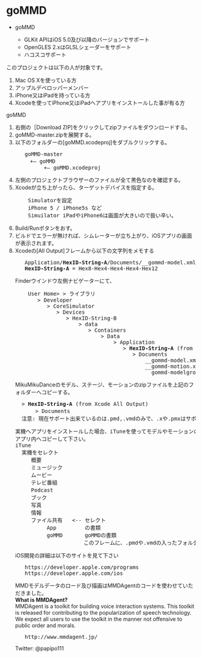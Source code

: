 # goMMD
<ul>
<li>goMMD</li>
    <ul>
    <li>GLKit APIはiOS 5.0及び以降のバージョンでサポート</li>
    <li>OpenGLES 2.xはGLSLシェーダーをサポート</li>
    <li>ハコスコサポート</li>
    </ul>
</ul>

<p>
このプロジェクトは以下の人が対象です。<br>
<ol>
<li>Mac OS Xを使っている方</li>
<li>アップルデベロッパーメンバー</li>
<li>iPhone又はiPadを持っている方</li>
<li>Xcodeを使ってiPhone又はiPadへアプリをインストールした事が有る方</li>
</ol>
<p>
goMMD<br>
<ol>
<li>右側の［Download ZIP]をクリックしてzipファイルをダウンロードする。</li>
<li>goMMD-master.zipを展開する。</li>
<li>以下のフォルダーの[goMMD.xcodeproj]をダブルクリックする。</li>
<pre>
   goMMD-master
　   +— goMMD
         +— goMMD.xcodeproj
</pre>
<li>左側のプロジェクトブラウザーのファイルが全て黒色なのを確認する。</li>
<li>Xcodeが立ち上がったら、ターゲットデバイスを指定する。</li>
<pre>
    Simulatorを設定
    iPhone 5 / iPhone5s など
    Simuilator iPadやiPhone6は画面が大きいので扱い辛い。
</pre>
<li>Build/Runボタンをおす。</li>
<li>ビルドでエラーが無ければ、シムレーターが立ち上がり、iOSアプリの画面が表示されます。</li>
<li>Xcodeの[All Output]フレームから以下の文字列をメモする</li>
<pre>
   Application/<b>HexID-String-A</b>/Documents/__gommd-model.xml]
   <b>HexID-String-A</b> = Hex8-Hex4-Hex4-Hex4-Hex12
</pre>

Finderウインドウ左側ナビゲーターにて、
<pre>
    User Home> > ライブラリ
       > Developer
          > CoreSimulator
             > Devices
                > HexID-String-B
                    > data
                       > Containers
                           > Data
                               > Application
                                  > <b>HexID-String-A</b> (from Xcode All Output)
                                     > Documents
                                         __gommd-model.xml
                                         __gommd-motion.xml
                                         __gommd-modelgroup.xml
</pre>
<p>
MikuMikuDanceのモデル、ステージ、モーションのzipファイルを上記のフォルダーへコピーする。
<pre>
  > <b>HexID-String-A</b> (from Xcode All Output)
　　   > Documents
  注意: 現在サポート出来ているのは.pmd,.vmdのみで、.xや.pmxはサポートされていません。
</pre>

<p>
<pre>
実機へアプリをインストールした場合、iTuneを使ってモデルやモーションの.zipファイルを
アプリ内へコピーして下さい。
iTune
  実機をセレクト
　　　概要
　　　ミュージック
　　　ムービー
　　　テレビ番組
　　　Podcast
　　　ブック
　　　写真
　　　情報
　　　ファイル共有   <-- セレクト
　　　　　　App         <App>の書類
　　　　　　goMMD       goMMDの書類
　　　　　　　　　　　　　このフレームに、.pmdや.vmdの入ったフォルダーの.zipをコピーする
</pre>
<p>
iOS開発の詳細は以下のサイトを見て下さい
<pre>
   https://developer.apple.com/programs
   https://developer.apple.com/ios
</pre>

<p>
MMDモデルデータのロード及び描画はMMDAgentのコードを使わせていただきました。<br>
<b>What is MMDAgent?</b><br>
MMDAgent is a toolkit for building voice interaction systems.
This toolkit is released for contributing to the popularization of speech technology.
We expect all users to use the toolkit in the manner not offensive to public order and morals. 
<pre>
   http://www.mmdagent.jp/
</pre>


Twitter: @papipo111

